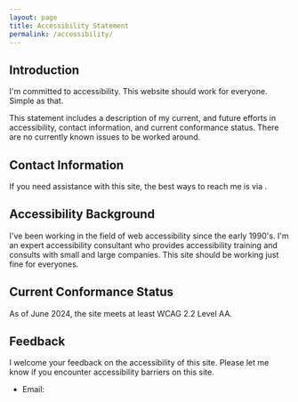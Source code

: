 ```yaml
---
layout: page
title: Accessibility Statement
permalink: /accessibility/
---
```


## Introduction

I'm committed to accessibility. This website should work for everyone. Simple as that. 

This statement includes a description of my current, and future efforts in accessibility, contact information, and current conformance status. There are no currently known issues to be worked around.

## Contact Information
If you need assistance with this site, the best ways to reach me is via <SCRIPT LANGUAGE="JavaScript">user = 'info';site = 'nicolas-steenhout.com';document.write('<a href=\"mailto:' + user + '@' + site + '\?Subject=Site accessibility problem.">');document.write(user + '@' + site + '</a>');</SCRIPT>.


## Accessibility Background
I've been working in the field of web accessibility since the early 1990's. I'm an expert accessibility consultant who provides accessibility training and consults with small and large companies. This site should be working just fine for everyones. 

## Current Conformance Status
As of June 2024, the site meets at least WCAG 2.2 Level AA.

## Feedback
I welcome your feedback on the accessibility of this site. Please let me know if you encounter accessibility barriers on this site.

* Email: <SCRIPT LANGUAGE="JavaScript">user = 'info';site = 'nicolas-steenhout.com';document.write('<a href=\"mailto:' + user + '@' + site + '?Subject=Site accessibility problem.'\">');document.write(user + '@' + site + '</a>');</SCRIPT>



